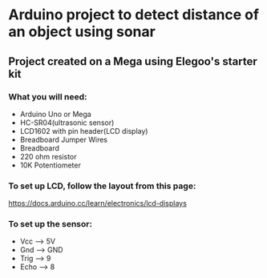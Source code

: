 # Arduino project to detect distance of an object using sonar
## Project created on a Mega using Elegoo's starter kit

### What you will need: 
+ Arduino Uno or Mega
+ HC-SR04(ultrasonic sensor)
+ LCD1602 with pin header(LCD display)
+ Breadboard Jumper Wires
+ Breadboard
+ 220 ohm resistor
+ 10K Potentiometer

### To set up LCD, follow the layout from this page:
https://docs.arduino.cc/learn/electronics/lcd-displays

### To set up the sensor:
+  Vcc --> 5V
+ Gnd --> GND
+ Trig --> 9
+ Echo --> 8


